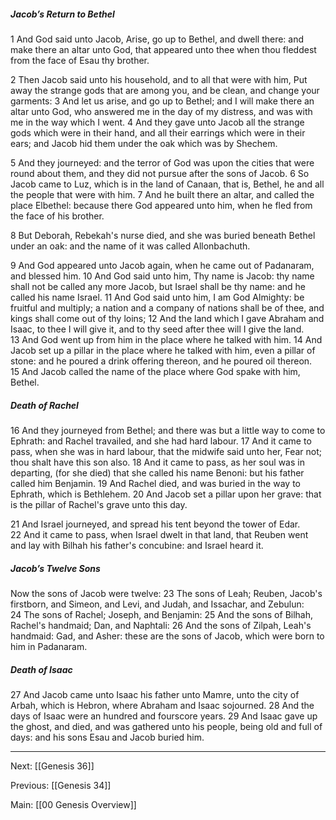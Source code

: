 ##### Jacob’s Return to Bethel

1 And God said unto Jacob, Arise, go up to Bethel, and dwell there: and make there an altar unto God, that appeared unto thee when thou fleddest from the face of Esau thy brother.

2 Then Jacob said unto his household, and to all that were with him, Put away the strange gods that are among you, and be clean, and change your garments: 3 And let us arise, and go up to Bethel; and I will make there an altar unto God, who answered me in the day of my distress, and was with me in the way which I went. 4 And they gave unto Jacob all the strange gods which were in their hand, and all their earrings which were in their ears; and Jacob hid them under the oak which was by Shechem.

5 And they journeyed: and the terror of God was upon the cities that were round about them, and they did not pursue after the sons of Jacob. 6 So Jacob came to Luz, which is in the land of Canaan, that is, Bethel, he and all the people that were with him. 7 And he built there an altar, and called the place Elbethel: because there God appeared unto him, when he fled from the face of his brother.

8 But Deborah, Rebekah's nurse died, and she was buried beneath Bethel under an oak: and the name of it was called Allonbachuth.

9 And God appeared unto Jacob again, when he came out of Padanaram, and blessed him. 10 And God said unto him, Thy name is Jacob: thy name shall not be called any more Jacob, but Israel shall be thy name: and he called his name Israel. 11 And God said unto him, I am God Almighty: be fruitful and multiply; a nation and a company of nations shall be of thee, and kings shall come out of thy loins; 12 And the land which I gave Abraham and Isaac, to thee I will give it, and to thy seed after thee will I give the land. 13 And God went up from him in the place where he talked with him. 14 And Jacob set up a pillar in the place where he talked with him, even a pillar of stone: and he poured a drink offering thereon, and he poured oil thereon. 15 And Jacob called the name of the place where God spake with him, Bethel.

##### Death of Rachel

16 And they journeyed from Bethel; and there was but a little way to come to Ephrath: and Rachel travailed, and she had hard labour. 17 And it came to pass, when she was in hard labour, that the midwife said unto her, Fear not; thou shalt have this son also. 18 And it came to pass, as her soul was in departing, (for she died) that she called his name Benoni: but his father called him Benjamin. 19 And Rachel died, and was buried in the way to Ephrath, which is Bethlehem. 20 And Jacob set a pillar upon her grave: that is the pillar of Rachel's grave unto this day.

21 And Israel journeyed, and spread his tent beyond the tower of Edar. 22 And it came to pass, when Israel dwelt in that land, that Reuben went and lay with Bilhah his father's concubine: and Israel heard it.

##### Jacob’s Twelve Sons

Now the sons of Jacob were twelve: 23 The sons of Leah; Reuben, Jacob's firstborn, and Simeon, and Levi, and Judah, and Issachar, and Zebulun: 24 The sons of Rachel; Joseph, and Benjamin: 25 And the sons of Bilhah, Rachel's handmaid; Dan, and Naphtali: 26 And the sons of Zilpah, Leah's handmaid: Gad, and Asher: these are the sons of Jacob, which were born to him in Padanaram.

##### Death of Isaac

27 And Jacob came unto Isaac his father unto Mamre, unto the city of Arbah, which is Hebron, where Abraham and Isaac sojourned. 28 And the days of Isaac were an hundred and fourscore years. 29 And Isaac gave up the ghost, and died, and was gathered unto his people, being old and full of days: and his sons Esau and Jacob buried him.

---
Next: [[Genesis 36]]

Previous: [[Genesis 34]]

Main: [[00 Genesis Overview]]